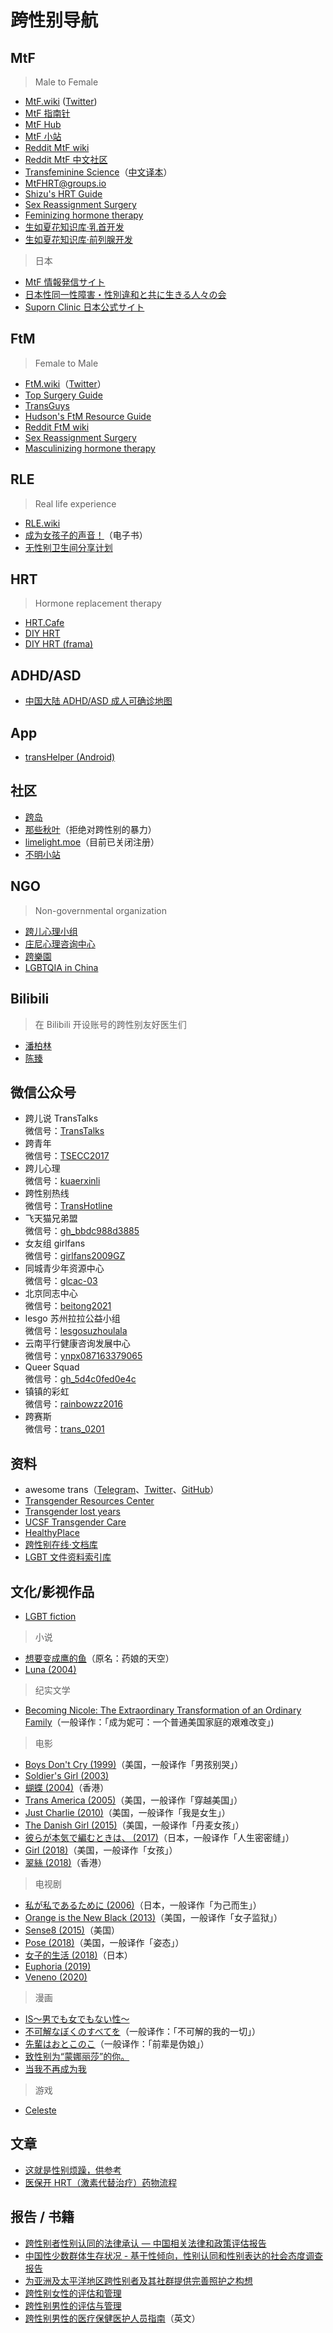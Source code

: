 # 跨性别导航

## MtF

> Male to Female

- [MtF.wiki](https://mtf.wiki) ([Twitter](https://twitter.com/MtFwiki))
- [MtF 指南针](https://mtf.party)
- [MtF Hub](https://hub.mtf.party/explore)
- [MtF 小站](https://mtf.qwq.pink)
- [Reddit MtF wiki](https://www.reddit.com/r/mtf/wiki)
- [Reddit MtF 中文社区](https://www.reddit.com/r/mtf_zh)
- [Transfeminine Science](https://transfemscience.org)（[中文译本](https://github.com/tfsci-sc/articles)）
- [MtFHRT@groups.io](https://groups.io/g/MTFHRT)
- [Shizu's HRT Guide](https://docs.hrt.guide)
- [Sex Reassignment Surgery](https://en.wikipedia.org/wiki/Sex_reassignment_surgery_%28male-to-female%29)
- [Feminizing hormone therapy](https://en.wikipedia.org/wiki/Feminizing_hormone_therapy)
- [生如夏花知识库·乳首开发](https://wiki.viva-la-vita.org/nipple)
- [生如夏花知识库·前列腺开发](https://wiki.viva-la-vita.org/prostate)

> 日本

- [MtF 情報発信サイト](https://joseika.com)
- [日本性同一性障害・性別違和と共に生きる人々の会](https://gid.jp)
- [Suporn Clinic 日本公式サイト](https://supornclinic.jp)

## FtM

> Female to Male

- [FtM.wiki](https://ftm.wiki)（[Twitter](https://twitter.com/FtMwiki)）
- [Top Surgery Guide](https://www.topsurgery.net)
- [TransGuys](https://transguys.com)
- [Hudson's FtM Resource Guide](http://www.ftmguide.org)
- [Reddit FtM wiki](https://www.reddit.com/r/ftm/wiki)
- [Sex Reassignment Surgery](https://en.wikipedia.org/wiki/Sex_reassignment_surgery_%28female-to-male%29)
- [Masculinizing hormone therapy](https://en.wikipedia.org/wiki/Masculinizing_hormone_therapy)

## RLE

> Real life experience

- [RLE.wiki](https://rle.wiki)
- [成为女孩子的声音！](https://mtf-wiki.github.io/jyosei-guide/)（电子书）
- [无性别卫生间分享计划](https://github.com/xfoxfu/KagurazakaToilet)

## HRT

> Hormone replacement therapy

- [HRT.Cafe](https://hrt.cafe)
- [DIY HRT](https://diyhrt.wiki)
- [DIY HRT (frama)](https://diyhrt.frama.io)

## ADHD/ASD

- [中国大陆 ADHD/ASD 成人可确诊地图](https://qingshanasd.cn/medical-map/)

## App

- [transHelper (Android)](https://github.com/MsZhu-trans/transHelper-release)

## 社区

- [跨岛](https://chat.transland.lgbt)
- [那些秋叶](https://one-among.us)（拒绝对跨性别的暴力）
- [limelight.moe](https://limelight.moe)（目前已关闭注册）
- [不明小站](https://trnt.lgbt)

## NGO

> Non-governmental organization

- [跨儿心理小组](https://kuaerxinli.org)
- [庄尼心理咨询中心](http://www.johnnycenter.com)
- [跨樂園](https://www.transnation.asia)
- [LGBTQIA in China](https://github.com/LGBT-CN/LGBTQIA-In-China)

## Bilibili

> 在 Bilibili 开设账号的跨性别友好医生们

- [潘柏林](https://space.bilibili.com/2085711307)
- [陈臻](https://space.bilibili.com/674195647)

## 微信公众号

- 跨儿说 TransTalks\
  微信号：[TransTalks](https://open.weixin.qq.com/qr/code?username=TransTalks)
- 跨青年\
  微信号：[TSECC2017](https://open.weixin.qq.com/qr/code?username=TSECC2017)
- 跨儿心理\
  微信号：[kuaerxinli](https://open.weixin.qq.com/qr/code?username=kuaerxinli)
- 跨性别热线\
  微信号：[TransHotline](https://open.weixin.qq.com/qr/code?username=TransHotline)
- 飞天猫兄弟盟\
  微信号：[gh_bbdc988d3885](https://open.weixin.qq.com/qr/code?username=gh_bbdc988d3885)
- 女友组 girlfans\
  微信号：[girlfans2009GZ](https://open.weixin.qq.com/qr/code?username=girlfans2009GZ)
- 同城青少年资源中心\
  微信号：[glcac-03](https://open.weixin.qq.com/qr/code?username=glcac-03)
- 北京同志中心\
  微信号：[beitong2021](https://open.weixin.qq.com/qr/code?username=beitong2021)
- lesgo 苏州拉拉公益小组\
  微信号：[lesgosuzhoulala](https://open.weixin.qq.com/qr/code?username=lesgosuzhoulala)
- 云南平行健康咨询发展中心\
  微信号：[ynpx087163379065](https://open.weixin.qq.com/qr/code?username=ynpx087163379065)
- Queer Squad\
  微信号：[gh_5d4c0fed0e4c](https://open.weixin.qq.com/qr/code?username=gh_5d4c0fed0e4c)
- 镇镇的彩虹\
  微信号：[rainbowzz2016](https://open.weixin.qq.com/qr/code?username=rainbowzz2016)
- 跨赛斯\
  微信号：[trans_0201](https://open.weixin.qq.com/qr/code?username=trans_0201)

## 资料

- awesome trans（[Telegram](https://t.me/awesometrans_zh)、[Twitter](https://twitter.com/awesometrans_zh)、[GitHub](https://github.com/awesometrans/awesometrans_zh)）
- [Transgender Resources Center](https://tgr.org.hk)
- [Transgender lost years](https://github.com/KristallWang/Transgender-lost-years)
- [UCSF Transgender Care](https://transcare.ucsf.edu)
- [HealthyPlace](https://www.healthyplace.com)
- [跨性别在线·文档库](https://docs.transonline.org.cn)
- [LGBT 文件资料索引库](https://cnlgbtdata.com)

## 文化/影视作品

- [LGBT fiction](https://zh.wikipedia.org/wiki/Template:LGBT_fiction)

> 小说

- [想要变成鹰的鱼](https://book.sfacg.com/Novel/48251)（原名：药娘的天空）
- [Luna (2004)](https://en.wikipedia.org/wiki/Luna_%28Peters_novel%29)

> 纪实文学

- [Becoming Nicole: The Extraordinary Transformation of an Ordinary Family](https://books.google.com/books?id=hIjZCgAAQBAJ)（一般译作：「成为妮可：一个普通美国家庭的艰难改变」)

> 电影

- [Boys Don't Cry (1999)](https://en.wikipedia.org/wiki/Boys_Don%27t_Cry_%281999_film%29)（美国，一般译作「男孩别哭」）
- [Soldier's Girl (2003)](https://en.wikipedia.org/wiki/Soldier%27s_Girl)
- [蝴蝶 (2004)](https://zh.wikipedia.org/wiki/蝴蝶_%282004年電影%29)（香港）
- [Trans America (2005)](https://en.wikipedia.org/wiki/Transamerica_%28film%29)（美国，一般译作「穿越美国」）
- [Just Charlie (2010)](https://www.imdb.com/title/tt4838248/)（美国，一般译作「我是女生」）
- [The Danish Girl (2015)](https://en.wikipedia.org/wiki/The_Danish_Girl_%28film%29)（美国，一般译作「丹麦女孩」）
- [彼らが本気で編むときは、 (2017)](https://ja.wikipedia.org/wiki/彼らが本気で編むときは、)（日本，一般译作「人生密密缝」）
- [Girl (2018)](https://en.wikipedia.org/wiki/Girl_%282018_film%29)（美国，一般译作「女孩」）
- [翠絲 (2018)](https://zh.wikipedia.org/wiki/翠絲_%28電影%29)（香港）

> 电视剧

- [私が私であるために (2006)](https://ja.wikipedia.org/wiki/私が私であるために)（日本，一般译作「为己而生」）
- [Orange is the New Black (2013)](https://en.wikipedia.org/wiki/Orange_Is_the_New_Black)（美国，一般译作「女子监狱」）
- [Sense8 (2015)](https://en.wikipedia.org/wiki/Sense8)（美国）
- [Pose (2018)](https://en.wikipedia.org/wiki/Pose_%28TV_series%29)（美国，一般译作「姿态」）
- [女子的生活 (2018)](https://zh.wikipedia.org/wiki/女子的生活)（日本）
- [Euphoria (2019)](https://en.wikipedia.org/wiki/Euphoria_%28American_TV_series%29)
- [Veneno (2020)](https://en.wikipedia.org/wiki/Veneno_%28TV_series%29)

> 漫画

- [IS〜男でも女でもない性〜](https://ja.wikipedia.org/wiki/IS〜男でも女でもない性〜)
- [不可解なぼくのすべてを](https://comic.pixiv.net/works/5315)（一般译作：「不可解的我的一切」）
- [先輩はおとこのこ](https://ja.wikipedia.org/wiki/先輩はおとこのこ)（一般译作：「前辈是伪娘」）
- [致性别为“蒙娜丽莎”的你。](https://manga.bilibili.com/detail/mc28295)
- [当我不再成为我](https://www.manhuagui.com/comic/31859/)

> 游戏

- [Celeste](https://en.wikipedia.org/wiki/Celeste_%28video_game%29)

## 文章

- [这就是性别烦躁，供参考](https://genderdysphoria.fyi/zh/)
- [医保开 HRT（激素代替治疗）药物流程](https://zhuanlan.zhihu.com/p/387187000)

## 报告 / 书籍

- [跨性别者性别认同的法律承认 — 中国相关法律和政策评估报告](https://www.cn.undp.org/content/china/zh/home/library/democratic_governance/legal-gender-recognition-in-china--a-legal-and-policy-review-.html)
- [中国性少数群体生存状况 - 基于性倾向，性别认同和性别表达的社会态度调查报告](https://www.cn.undp.org/content/china/zh/home/library/democratic_governance/being-lgbt-in-china/)
- [为亚洲及太平洋地区跨性别者及其社群提供完善照护之构想](https://www.cn.undp.org/content/china/zh/home/library/democratic_governance/blueprint-for-the-provision-of-comprehensive-care-for-trans-peop.html)
- [跨性别女性的评估和管理](https://www.uptodate.com/contents/zh-Hans/transgender-women-evaluation-and-management)
- [跨性别男性的评估与管理](https://www.uptodate.com/contents/zh-Hans/transgender-men-evaluation-and-management)
- [跨性别男性的医疗保健医护人员指南](https://www.nickgorton.org/2021/01/17/medical-therapy-and-health-maintenance-for-transgender-men/)（英文）
